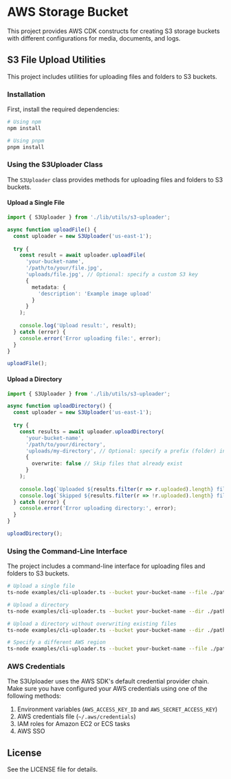 # AWS Storage Bucket

This project provides AWS CDK constructs for creating S3 storage buckets with different configurations for media, documents, and logs.

## S3 File Upload Utilities

This project includes utilities for uploading files and folders to S3 buckets.

### Installation

First, install the required dependencies:

```bash
# Using npm
npm install

# Using pnpm
pnpm install
```

### Using the S3Uploader Class

The `S3Uploader` class provides methods for uploading files and folders to S3 buckets.

#### Upload a Single File

```typescript
import { S3Uploader } from './lib/utils/s3-uploader';

async function uploadFile() {
  const uploader = new S3Uploader('us-east-1');
  
  try {
    const result = await uploader.uploadFile(
      'your-bucket-name',
      '/path/to/your/file.jpg',
      'uploads/file.jpg', // Optional: specify a custom S3 key
      {
        metadata: {
          'description': 'Example image upload'
        }
      }
    );
    
    console.log('Upload result:', result);
  } catch (error) {
    console.error('Error uploading file:', error);
  }
}

uploadFile();
```

#### Upload a Directory

```typescript
import { S3Uploader } from './lib/utils/s3-uploader';

async function uploadDirectory() {
  const uploader = new S3Uploader('us-east-1');
  
  try {
    const results = await uploader.uploadDirectory(
      'your-bucket-name',
      '/path/to/your/directory',
      'uploads/my-directory', // Optional: specify a prefix (folder) in S3
      {
        overwrite: false // Skip files that already exist
      }
    );
    
    console.log(`Uploaded ${results.filter(r => r.uploaded).length} files`);
    console.log(`Skipped ${results.filter(r => !r.uploaded).length} files`);
  } catch (error) {
    console.error('Error uploading directory:', error);
  }
}

uploadDirectory();
```

### Using the Command-Line Interface

The project includes a command-line interface for uploading files and folders to S3 buckets.

```bash
# Upload a single file
ts-node examples/cli-uploader.ts --bucket your-bucket-name --file ./path/to/file.jpg

# Upload a directory
ts-node examples/cli-uploader.ts --bucket your-bucket-name --dir ./path/to/directory --prefix uploads/my-dir

# Upload a directory without overwriting existing files
ts-node examples/cli-uploader.ts --bucket your-bucket-name --dir ./path/to/directory --no-overwrite

# Specify a different AWS region
ts-node examples/cli-uploader.ts --bucket your-bucket-name --file ./path/to/file.jpg --region eu-west-1
```

### AWS Credentials

The S3Uploader uses the AWS SDK's default credential provider chain. Make sure you have configured your AWS credentials using one of the following methods:

1. Environment variables (`AWS_ACCESS_KEY_ID` and `AWS_SECRET_ACCESS_KEY`)
2. AWS credentials file (`~/.aws/credentials`)
3. IAM roles for Amazon EC2 or ECS tasks
4. AWS SSO

## License

See the LICENSE file for details.